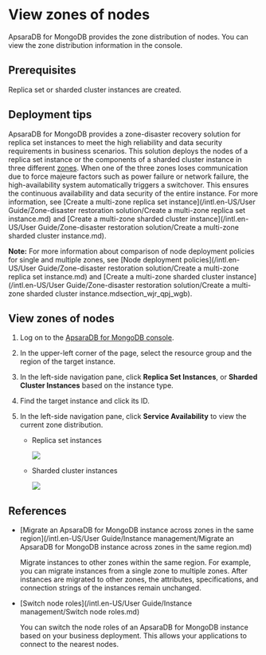 # View zones of nodes

ApsaraDB for MongoDB provides the zone distribution of nodes. You can view the zone distribution information in the console.

## Prerequisites

Replica set or sharded cluster instances are created.

## Deployment tips

ApsaraDB for MongoDB provides a zone-disaster recovery solution for replica set instances to meet the high reliability and data security requirements in business scenarios. This solution deploys the nodes of a replica set instance or the components of a sharded cluster instance in three different [zones](https://www.alibabacloud.com/help/zh/doc-detail/26559.htm). When one of the three zones loses communication due to force majeure factors such as power failure or network failure, the high-availability system automatically triggers a switchover. This ensures the continuous availability and data security of the entire instance. For more information, see [Create a multi-zone replica set instance](/intl.en-US/User Guide/Zone-disaster restoration solution/Create a multi-zone replica set instance.md) and [Create a multi-zone sharded cluster instance](/intl.en-US/User Guide/Zone-disaster restoration solution/Create a multi-zone sharded cluster instance.md).

**Note:** For more information about comparison of node deployment policies for single and multiple zones, see [Node deployment policies](/intl.en-US/User Guide/Zone-disaster restoration solution/Create a multi-zone replica set instance.md) and [Create a multi-zone sharded cluster instance](/intl.en-US/User Guide/Zone-disaster restoration solution/Create a multi-zone sharded cluster instance.mdsection_wjr_qpj_wgb).

## View zones of nodes

1.  Log on to the [ApsaraDB for MongoDB console](https://mongodb.console.aliyun.com/).

2.  In the upper-left corner of the page, select the resource group and the region of the target instance.

3.  In the left-side navigation pane, click **Replica Set Instances**, or **Sharded Cluster Instances** based on the instance type.

4.  Find the target instance and click its ID.

5.  In the left-side navigation pane, click **Service Availability** to view the current zone distribution.

    -   Replica set instances

        ![](https://static-aliyun-doc.oss-accelerate.aliyuncs.com/assets/img/en-US/9735298951/p50550.png)

    -   Sharded cluster instances

        ![](https://static-aliyun-doc.oss-accelerate.aliyuncs.com/assets/img/en-US/9735298951/p50551.png)


## References

-   [Migrate an ApsaraDB for MongoDB instance across zones in the same region](/intl.en-US/User Guide/Instance management/Migrate an ApsaraDB for MongoDB instance across zones in the same region.md)

    Migrate instances to other zones within the same region. For example, you can migrate instances from a single zone to multiple zones. After instances are migrated to other zones, the attributes, specifications, and connection strings of the instances remain unchanged.

-   [Switch node roles](/intl.en-US/User Guide/Instance management/Switch node roles.md)

    You can switch the node roles of an ApsaraDB for MongoDB instance based on your business deployment. This allows your applications to connect to the nearest nodes.


